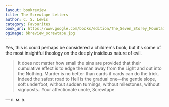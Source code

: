 ```yaml
---
layout: bookreview
title: The Screwtape Letters
author: C. S. Lewis
category: Favourites
book_url: https://www.google.com/books/edition/The_Seven_Storey_Mountain/SIZiPwAACAAJ?hl=en&kptab=overview
ogimage: bkreview_screwtape.jpg
---
```

Yes, this is could perhaps be considered a children's book, but it's some of the most insightful theology on the deeply insidious nature of evil.

> It does not matter how small the sins are provided that their cumulative effect is to edge the man away from the Light and out into the Nothing. Murder is no better than cards if cards can do the trick. Indeed the safest road to Hell is the gradual one—the gentle slope, soft underfoot, without sudden turnings, without milestones, without signposts...Your affectionate uncle, Screwtape.

— ᴘ. ᴍ. ʙ.